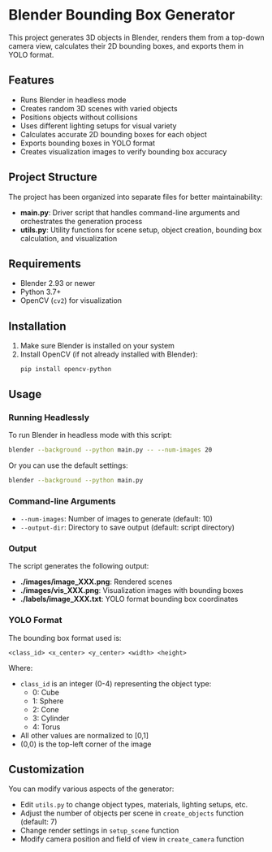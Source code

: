 # Blender Bounding Box Generator

This project generates 3D objects in Blender, renders them from a top-down camera view, calculates their 2D bounding boxes, and exports them in YOLO format.

## Features

- Runs Blender in headless mode
- Creates random 3D scenes with varied objects
- Positions objects without collisions
- Uses different lighting setups for visual variety
- Calculates accurate 2D bounding boxes for each object
- Exports bounding boxes in YOLO format
- Creates visualization images to verify bounding box accuracy

## Project Structure

The project has been organized into separate files for better maintainability:

- **main.py**: Driver script that handles command-line arguments and orchestrates the generation process
- **utils.py**: Utility functions for scene setup, object creation, bounding box calculation, and visualization

## Requirements

- Blender 2.93 or newer
- Python 3.7+
- OpenCV (`cv2`) for visualization

## Installation

1. Make sure Blender is installed on your system
2. Install OpenCV (if not already installed with Blender):
   ```
   pip install opencv-python
   ```

## Usage

### Running Headlessly

To run Blender in headless mode with this script:

```bash
blender --background --python main.py -- --num-images 20
```

Or you can use the default settings:

```bash
blender --background --python main.py
```

### Command-line Arguments

- `--num-images`: Number of images to generate (default: 10)
- `--output-dir`: Directory to save output (default: script directory)

### Output

The script generates the following output:

- **./images/image_XXX.png**: Rendered scenes
- **./images/vis_XXX.png**: Visualization images with bounding boxes
- **./labels/image_XXX.txt**: YOLO format bounding box coordinates

### YOLO Format

The bounding box format used is:
```
<class_id> <x_center> <y_center> <width> <height>
```

Where:
- `class_id` is an integer (0-4) representing the object type:
  - 0: Cube
  - 1: Sphere
  - 2: Cone
  - 3: Cylinder
  - 4: Torus
- All other values are normalized to [0,1]
- (0,0) is the top-left corner of the image

## Customization

You can modify various aspects of the generator:

- Edit `utils.py` to change object types, materials, lighting setups, etc.
- Adjust the number of objects per scene in `create_objects` function (default: 7)
- Change render settings in `setup_scene` function
- Modify camera position and field of view in `create_camera` function 